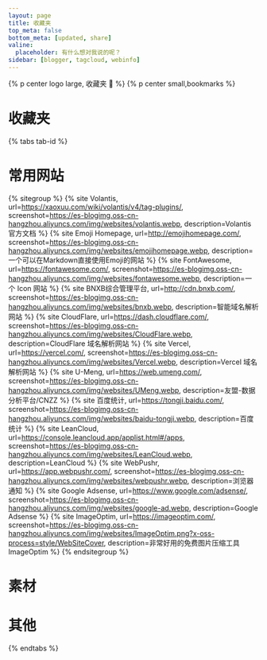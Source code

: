 ```yaml
---
layout: page
title: 收藏夹
top_meta: false
bottom_meta: [updated, share]
valine:
  placeholder: 有什么想对我说的呢？
sidebar: [blogger, tagcloud, webinfo]
---
```



{% p center logo large, 收藏夹 📘 %}
{% p center small,bookmarks %}

# 收藏夹

{% tabs tab-id %}

<!-- tab 常用网站 🌐 -->

# 常用网站

{% sitegroup %}
{% site Volantis, url=https://xaoxuu.com/wiki/volantis/v4/tag-plugins/, screenshot=https://es-blogimg.oss-cn-hangzhou.aliyuncs.com/img/websites/volantis.webp, description=Volantis 官方文档 %}
{% site Emoji Homepage, url=http://emojihomepage.com/, screenshot=https://es-blogimg.oss-cn-hangzhou.aliyuncs.com/img/websites/emojihomepage.webp, description=一个可以在Markdown直接使用Emoji的网站 %}
{% site FontAwesome, url=https://fontawesome.com/, screenshot=https://es-blogimg.oss-cn-hangzhou.aliyuncs.com/img/websites/fontawesome.webp, description=一个 Icon 网站 %}
{% site BNXB综合管理平台, url=http://cdn.bnxb.com/, screenshot=https://es-blogimg.oss-cn-hangzhou.aliyuncs.com/img/websites/bnxb.webp, description=智能域名解析网站 %}
{% site CloudFlare, url=https://dash.cloudflare.com/, screenshot=https://es-blogimg.oss-cn-hangzhou.aliyuncs.com/img/websites/CloudFlare.webp, description=CloudFlare 域名解析网站 %}
{% site Vercel, url=https://vercel.com/, screenshot=https://es-blogimg.oss-cn-hangzhou.aliyuncs.com/img/websites/Vercel.webp, description=Vercel 域名解析网站 %}
{% site U-Meng, url=https://web.umeng.com/, screenshot=https://es-blogimg.oss-cn-hangzhou.aliyuncs.com/img/websites/UMeng.webp, description=友盟-数据分析平台/CNZZ %}
{% site 百度统计, url=https://tongji.baidu.com/, screenshot=https://es-blogimg.oss-cn-hangzhou.aliyuncs.com/img/websites/baidu-tongji.webp, description=百度统计 %}
{% site LeanCloud, url=https://console.leancloud.app/applist.html#/apps, screenshot=https://es-blogimg.oss-cn-hangzhou.aliyuncs.com/img/websites/LeanCloud.webp, description=LeanCloud %}
{% site WebPushr, url=https://app.webpushr.com/, screenshot=https://es-blogimg.oss-cn-hangzhou.aliyuncs.com/img/websites/webpushr.webp, description=浏览器通知 %}
{% site Google Adsense, url=https://www.google.com/adsense/, screenshot=https://es-blogimg.oss-cn-hangzhou.aliyuncs.com/img/websites/google-ad.webp, description=Google Adsense %}
{% site ImageOptim, url=https://imageoptim.com/, screenshot=https://es-blogimg.oss-cn-hangzhou.aliyuncs.com/img/websites/ImageOptim.png?x-oss-process=style/WebSiteCover, description=非常好用的免费图片压缩工具 ImageOptim %}
{% endsitegroup %}

<!-- endtab -->

<!-- tab 素材 🌐 -->

# 素材

<!-- endtab -->

<!-- tab 其他 🌐 -->

# 其他

<!-- endtab -->

{% endtabs %}



<!-- 
<script type="text/javascript">

function urlToImage(url,callback){

    var xmlhttp = new XMLHttpRequest();
    // xmlhttp.addEventListener("load" , transferComplete);
    xmlhttp.open("POST", "https://v2.convertapi.com/convert/web/to/jpg?Secret=tgLIc81YVOMJLxca");
    xmlhttp.setRequestHeader("Content-type","application/json");
    const param = {
        "Parameters": [
            {
                "Name": "Url",
                "Value": url
            },
            {
                "Name": "StoreFile",
                "Value": true
            },
            {
                "Name": "ImageWidth",
                "Value": "1280"
            },
            {
                "Name": "ImageHeight",
                "Value": "750"
            },
            {
                "Name": "ImageQuality",
                "Value": "30"
            }
        ]
    }
    console.log("====JSON.stringify(param):", JSON.stringify(param));
    xmlhttp.send(JSON.stringify(param));

    xmlhttp.onreadystatechange = function() {
        if (xmlhttp.readyState == 4 && xmlhttp.status == 200) {
            callback(JSON.parse(xmlhttp.response));
        } else if(xmlhttp.readyState == 4){
            console.error(JSON.parse(xmlhttp.response));
        }
    }
}


urlToImage("https://baidu.com", (res) =>{
    console.log("===urlToImage res", res);
    console.log("===urlToImage imageUrl", res.Files[0].Url);

    console.log("====page.screenshot", document.getElementById('page.screenshot'));
}); -->


<!-- </script> -->
